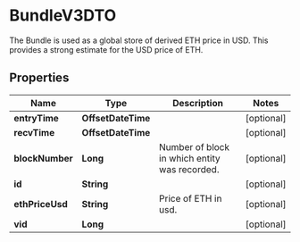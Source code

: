 

# BundleV3DTO

The Bundle is used as a global store of derived ETH price in USD. This provides a strong estimate for the USD price of ETH.

## Properties

| Name | Type | Description | Notes |
|------------ | ------------- | ------------- | -------------|
|**entryTime** | **OffsetDateTime** |  |  [optional] |
|**recvTime** | **OffsetDateTime** |  |  [optional] |
|**blockNumber** | **Long** | Number of block in which entity was recorded. |  [optional] |
|**id** | **String** |  |  [optional] |
|**ethPriceUsd** | **String** | Price of ETH in usd. |  [optional] |
|**vid** | **Long** |  |  [optional] |



